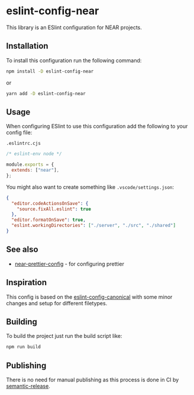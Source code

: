 # eslint-config-near

This library is an ESlint configuration for NEAR projects.

## Installation

To install this configuration run the following command:

```sh
npm install -D eslint-config-near
```
or
```sh
yarn add -D eslint-config-near
```

## Usage

When configuring ESlint to use this configuration add the following to your config file:

`.eslintrc.cjs`

```javascript
/* eslint-env node */

module.exports = {
  extends: ["near"],
};
```

You might also want to create something like `.vscode/settings.json`:

```JSON
{
  "editor.codeActionsOnSave": {
    "source.fixAll.eslint": true
  },
  "editor.formatOnSave": true,
  "eslint.workingDirectories": ["./server", "./src", "./shared"]
}
```

## See also

- [near-prettier-config](https://github.com/NEARFoundation/near-prettier-config) - for configuring prettier

## Inspiration

This config is based on the [eslint-config-canonical](https://github.com/gajus/eslint-config-canonical) with some minor changes and setup for different filetypes.

## Building

To build the project just run the build script like:

```sh
npm run build
```

## Publishing

There is no need for manual publishing as this process is done in CI by [semantic-release](https://github.com/semantic-release/semantic-release).
